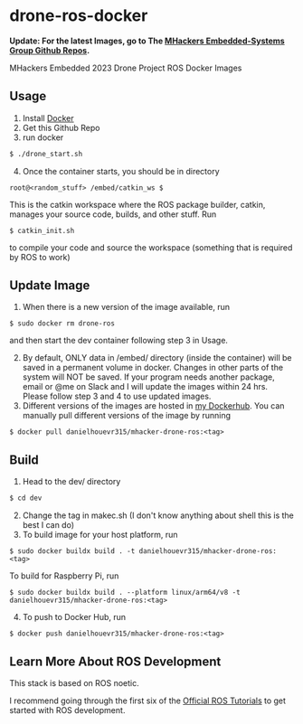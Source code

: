 # drone-ros-docker

**Update: For the latest Images, go to The [MHackers Embedded-Systems Group Github Repos](https://github.com/mh-embed).**

MHackers Embedded 2023 Drone Project ROS Docker Images

## Usage
1. Install [Docker](https://www.docker.com)
2. Get this Github Repo
3. run docker
```bash
$ ./drone_start.sh
```
4. Once the container starts, you should be in directory
```
root@<random_stuff> /embed/catkin_ws $ 
```
This is the catkin workspace where the ROS package builder, catkin, manages your source code, builds, and other stuff. 
Run 
```
$ catkin_init.sh
```
to compile your code and source the workspace (something that is required by ROS to work)

## Update Image
1. When there is a new version of the image available, run
```
$ sudo docker rm drone-ros
```
and then start the dev container following step 3 in Usage.

2. By default, ONLY data in /embed/ directory (inside the container) will be saved in a permanent volume in docker. Changes in other parts of the system will NOT be saved. If your program needs another package, email or @me on Slack and I will update the images within 24 hrs. Please follow step 3 and 4 to use updated images. 
3. Different versions of the images are hosted in [my Dockerhub](https://hub.docker.com/repository/docker/danielhouevr315/mhacker-drone-ros/). You can manually pull different versions of the image by running
```
$ docker pull danielhouevr315/mhacker-drone-ros:<tag>
```

## Build
1. Head to the dev/ directory
```bash
$ cd dev
```
2. Change the tag in makec.sh (I don't know anything about shell this is the best I can do)
3. To build image for your host platform, run
```
$ sudo docker buildx build . -t danielhouevr315/mhacker-drone-ros:<tag>
```
To build for Raspberry Pi, run
```
$ sudo docker buildx build . --platform linux/arm64/v8 -t danielhouevr315/mhacker-drone-ros:<tag>
```

4. To push to Docker Hub, run
```
$ docker push danielhouevr315/mhacker-drone-ros:<tag>
```

## Learn More About ROS Development
This stack is based on ROS noetic. 

I recommend going through the first six of the [Official ROS Tutorials](http://wiki.ros.org/ROS/Tutorials) to get started with ROS development. 
